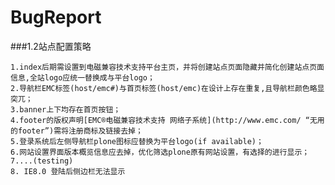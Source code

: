 BugReport
=========
###1.2站点配置策略
  
    1.index后期需设置到电磁兼容技术支持平台主页，并将创建站点页面隐藏并简化创建站点页面信息,全站logo应统一替换成与平台logo；
    2.导航栏EMC标签(host/emc#)与首页标签(host/emc)在设计上存在重复,且导航栏颜色略显突兀；
    3.banner上下均存在首页按钮；
    4.footer的版权声明[EMC®电磁兼容技术支持 网络子系统](http://www.emc.com/ “无用的footer”)需将注册商标及链接去掉；
    5.登录系统后左侧导航栏plone图标应替换为平台logo(if available)；
    6.网站设置界面版本概览信息应去掉，优化筛选plone原有网站设置，有选择的进行显示；
    7....(testing)
    8. IE8.0 登陆后侧边栏无法显示
